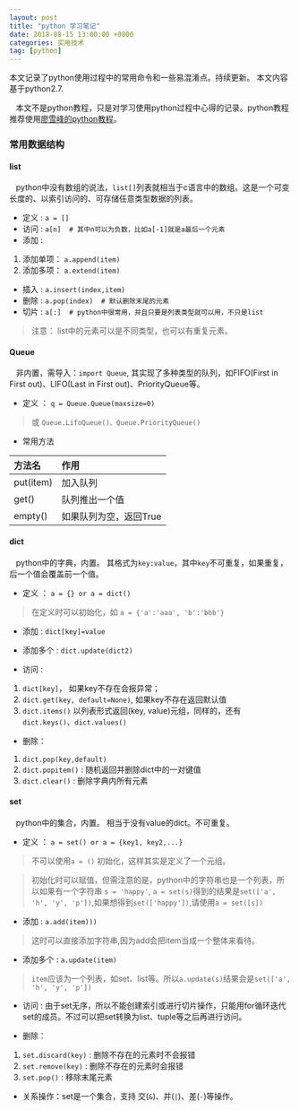 ```yaml
---
layout: post
title: "python 学习笔记"
date: 2018-08-15 13:00:00 +0800 
categories: 实用技术
tag: [python]
---
```


本文记录了python使用过程中的常用命令和一些易混淆点。持续更新。
本文内容基于python2.7.

<!-- more -->

&nbsp;&nbsp; 本文不是python教程，只是对学习使用python过程中心得的记录。python教程推荐使用[廖雪峰的python教程](https://www.liaoxuefeng.com/wiki/001374738125095c955c1e6d8bb493182103fac9270762a000)。

### 常用数据结构
#### list
&nbsp;&nbsp; python中没有数组的说法，`list[]`列表就相当于c语言中的数组。这是一个可变长度的、以索引访问的、可存储任意类型数据的列表。

* 定义 : `a = []`
* 访问 : `a[n]  # 其中n可以为负数，比如a[-1]就是a最后一个元素`
* 添加 : 
1. 添加单项： `a.append(item)`
2. 添加多项： `a.extend(item)`
* 插入 : `a.insert(index,item)`
* 删除 : `a.pop(index)  # 默认删除末尾的元素`
* 切片 : `a[:]  # python中很常用，并且只要是列表类型就可以用，不只是list`

> 注意： list中的元素可以是不同类型，也可以有重复元素。

#### Queue
&nbsp;&nbsp; 非内置，需导入：`import Queue`, 其实现了多种类型的队列，如FIFO(First in First out)、LIFO(Last in First out)、PriorityQueue等。

* 定义 ： `q = Queue.Queue(maxsize=0)`
>  或 `Queue.LifoQueue()、Queue.PriorityQueue()`

* 常用方法

|方法名|作用|
|:--|:--|
|put(item)|加入队列|
|get()|队列推出一个值|
|empty()|如果队列为空，返回True|

#### dict
&nbsp;&nbsp; python中的字典，内置。 其格式为`key:value`，其中`key`不可重复，如果重复，后一个值会覆盖前一个值。

* 定义 ： `a = {} or a = dict()`
> 在定义时可以初始化，如 `a = {'a':'aaa', 'b':'bbb'}`

* 添加 : `dict[key]=value`

* 添加多个 : `dict.update(dict2)`

* 访问 : 
1. `dict[key]`， 如果key不存在会报异常；
2. `dict.get(key, default=None)`, 如果key不存在返回默认值
3. `dict.items()` 以列表形式返回(key, value)元组，同样的，还有`dict.keys()`、`dict.values()`

* 删除：
1. `dict.pop(key,default)`
2. `dict.popitem()` : 随机返回并删除dict中的一对键值
3. `dict.clear()` : 删除字典内所有元素

#### set
&nbsp;&nbsp; python中的集合，内置。 相当于没有value的dict。不可重复。
* 定义 ： `a = set() or a = {key1, key2,...}`
> 不可以使用`a = ()` 初始化，这样其实是定义了一个元组。

> 初始化时可以赋值，但需注意的是，python中的字符串也是一个列表，所以如果有一个字符串 `s = 'happy'`, `a = set(s)`得到的结果是`set(['a', 'h', 'y', 'p'])`,如果想得到`set(['happy'])`,请使用`a = set([s])`

* 添加 : `a.add(item)))`
> 这时可以直接添加字符串,因为add会把item当成一个整体来看待。

* 添加多个 : `a.update(item)`
> `item`应该为一个列表，如set、list等。所以`a.update(s)`结果会是`set(['a', 'h', 'y', 'p'])`

* 访问 : 由于set无序，所以不能创建索引或进行切片操作，只能用for循环迭代set的成员。不过可以把set转换为list、tuple等之后再进行访问。

* 删除：
1. `set.discard(key)` : 删除不存在的元素时不会报错
2. `set.remove(key)` : 删除不存在的元素时会报错
3. `set.pop()` : 移除末尾元素

* 关系操作：set是一个集合，支持 交(`&`)、并(`|`)、差(`-`)等操作。